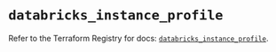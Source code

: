 # `databricks_instance_profile`

Refer to the Terraform Registry for docs: [`databricks_instance_profile`](https://registry.terraform.io/providers/databricks/databricks/1.63.0/docs/resources/instance_profile).
